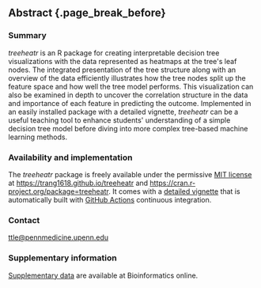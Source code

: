 ## Abstract {.page_break_before}

### Summary
*treeheatr* is an R package for creating interpretable decision tree visualizations with the data represented as heatmaps at the tree's leaf nodes.
The integrated presentation of the tree structure along with an overview of the data efficiently illustrates how the tree nodes split up the feature space and how well the tree model performs.
This visualization can also be examined in depth to uncover the correlation structure in the data and importance of each feature in predicting the outcome.
Implemented in an easily installed package with a detailed vignette, *treeheatr* can be a useful teaching tool to enhance students' understanding of a simple decision tree model before diving into more complex tree-based machine learning methods.

### Availability and implementation
The *treeheatr* package is freely available under the permissive [MIT license](https://opensource.org/licenses/MIT) at <https://trang1618.github.io/treeheatr> and <https://cran.r-project.org/package=treeheatr>.
It comes with a [detailed vignette](https://trang1618.github.io/treeheatr/articles/explore.html) that is automatically built with [GitHub Actions](https://github.com/features/actions) continuous integration.

### Contact
<ttle@pennmedicine.upenn.edu>

### Supplementary information
[Supplementary data](https://trang1618.github.io/treeheatr) are available at Bioinformatics online.